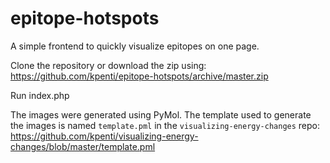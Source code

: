 # epitope-hotspots

A simple frontend to quickly visualize epitopes on one page. 

Clone the repository or download the zip using:
https://github.com/kpenti/epitope-hotspots/archive/master.zip

Run index.php

The images were generated using PyMol. The template used to generate the images is named `template.pml` in the `visualizing-energy-changes` repo:
https://github.com/kpenti/visualizing-energy-changes/blob/master/template.pml
